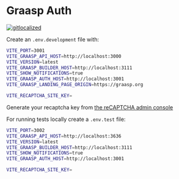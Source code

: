 # Graasp Auth

[![gitlocalized](https://gitlocalize.com/repo/9425/whole_project/badge.svg)](https://gitlocalize.com/repo/9425?utm_source=badge)

Create an `.env.development` file with:

```sh
VITE_PORT=3001
VITE_GRAASP_API_HOST=http://localhost:3000
VITE_VERSION=latest
VITE_GRAASP_BUILDER_HOST=http://localhost:3111
VITE_SHOW_NOTIFICATIONS=true
VITE_GRAASP_AUTH_HOST=http://localhost:3001
VITE_GRAASP_LANDING_PAGE_ORIGIN=https://graasp.org

VITE_RECAPTCHA_SITE_KEY=
```

Generate your recaptcha key from [the reCAPTCHA admin console](https://www.google.com/recaptcha/admin/create)

For running tests locally create a `.env.test` file:

```sh
VITE_PORT=3002
VITE_GRAASP_API_HOST=http://localhost:3636
VITE_VERSION=latest
VITE_GRAASP_BUILDER_HOST=http://localhost:3111
VITE_SHOW_NOTIFICATIONS=true
VITE_GRAASP_AUTH_HOST=http://localhost:3001

VITE_RECAPTCHA_SITE_KEY=
```
